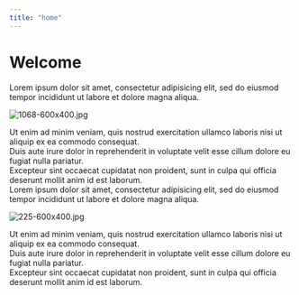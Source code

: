 ```yaml
---
title: "home"
---
```

# Welcome  
  
Lorem ipsum dolor sit amet, consectetur adipisicing elit, sed do eiusmod tempor incididunt ut labore et dolore magna aliqua.  
  
![1068-600x400.jpg](https://media.graphcms.com/output=format:webp/resize=,width:600,height:400/4N7JdL4rSIiBGvM5a0ud "1068-600x400.jpg")  
  
Ut enim ad minim veniam, quis nostrud exercitation ullamco laboris nisi ut aliquip ex ea commodo consequat.  
Duis aute irure dolor in reprehenderit in voluptate velit esse cillum dolore eu fugiat nulla pariatur.  
Excepteur sint occaecat cupidatat non proident, sunt in culpa qui officia deserunt mollit anim id est laborum.  
Lorem ipsum dolor sit amet, consectetur adipisicing elit, sed do eiusmod tempor incididunt ut labore et dolore magna aliqua.  
  
![225-600x400.jpg](https://media.graphcms.com/eXzryFfRtWQ706Vud7Ws "225-600x400.jpg")  
  
Ut enim ad minim veniam, quis nostrud exercitation ullamco laboris nisi ut aliquip ex ea commodo consequat.  
Duis aute irure dolor in reprehenderit in voluptate velit esse cillum dolore eu fugiat nulla pariatur.  
Excepteur sint occaecat cupidatat non proident, sunt in culpa qui officia deserunt mollit anim id est laborum.
